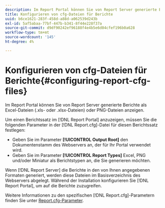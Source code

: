 ```yaml
---
description: Im Report Portal können Sie von Report Server generierte Berichte als Excel-Dateien (.xls- oder .xlsx-Dateien) oder PNG-Dateien anzeigen.
title: Konfigurieren von cfg-Dateien für Berichte
uuid: b6ce1621-283f-458d-a88d-a062539d243b
exl-id: 5af5abaa-77bf-447b-b341-8f44e228f37a
source-git-commit: d9df90242ef96188f4e4b5e6d04cfef196b0a628
workflow-type: tm+mt
source-wordcount: '145'
ht-degree: 4%

---
```


# Konfigurieren von cfg-Dateien für Berichte{#configuring-report-cfg-files}

Im Report Portal können Sie von Report Server generierte Berichte als Excel-Dateien (.xls- oder .xlsx-Dateien) oder PNG-Dateien anzeigen.

Um einen Berichtssatz im [!DNL Report Portal] anzuzeigen, müssen Sie die folgenden Parameter in der [!DNL Report.cfg]-Datei für diesen Berichtssatz festlegen:

* Geben Sie im Parameter **[!UICONTROL Output Root]** den Dokumentenstamm des Webservers an, der für Ihr Portal verwendet wird.
* Geben Sie im Parameter **[!UICONTROL Report Types]** Excel, PNG und/oder Miniatur als Berichtstypen an, die Sie generieren möchten.

Wenn [!DNL Report Server] die Berichte in den von Ihnen angegebenen Formaten generiert, werden diese Dateien im Basisverzeichnis des Webservers abgelegt. Während der Installation konfigurieren Sie [!DNL Report Portal], um auf die Berichte zuzugreifen.

Weitere Informationen zu den spezifischen [!DNL Report.cfg]-Parametern finden Sie unter [Report.cfg-Parameter](../../../home/c-rpt-oview/c-rpt-param-ref/c-rpt-param.md#concept-838e59d72d3f4cb29ee15f5c7eb0ceff).
